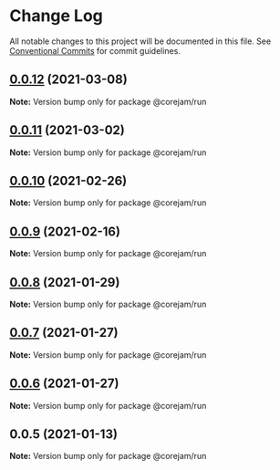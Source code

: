 # Change Log

All notable changes to this project will be documented in this file.
See [Conventional Commits](https://conventionalcommits.org) for commit guidelines.

## [0.0.12](https://github.com/corejam/corejam/compare/@corejam/run@0.0.11...@corejam/run@0.0.12) (2021-03-08)

**Note:** Version bump only for package @corejam/run





## [0.0.11](https://github.com/corejam/corejam/compare/@corejam/run@0.0.10...@corejam/run@0.0.11) (2021-03-02)

**Note:** Version bump only for package @corejam/run





## [0.0.10](https://github.com/corejam/corejam/compare/@corejam/run@0.0.9...@corejam/run@0.0.10) (2021-02-26)

**Note:** Version bump only for package @corejam/run





## [0.0.9](https://github.com/corejam/corejam/compare/@corejam/run@0.0.8...@corejam/run@0.0.9) (2021-02-16)

**Note:** Version bump only for package @corejam/run





## [0.0.8](https://github.com/corejam/corejam/compare/@corejam/run@0.0.7...@corejam/run@0.0.8) (2021-01-29)

**Note:** Version bump only for package @corejam/run





## [0.0.7](https://github.com/corejam/corejam/compare/@corejam/run@0.0.6...@corejam/run@0.0.7) (2021-01-27)

**Note:** Version bump only for package @corejam/run





## [0.0.6](https://github.com/corejam/corejam/compare/@corejam/run@0.0.5...@corejam/run@0.0.6) (2021-01-27)

**Note:** Version bump only for package @corejam/run





## 0.0.5 (2021-01-13)

**Note:** Version bump only for package @corejam/run
